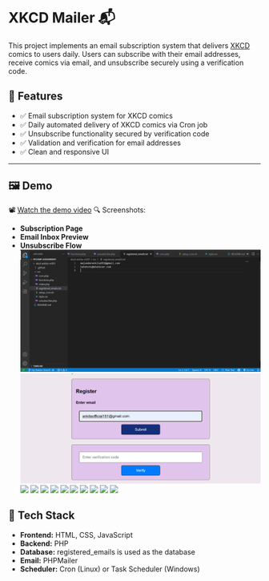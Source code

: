 # XKCD Mailer 📬

This project implements an email subscription system that delivers [XKCD](https://xkcd.com/) comics to users daily. Users can subscribe with their email addresses, receive comics via email, and unsubscribe securely using a verification code.

## 🔧 Features

- ✅ Email subscription system for XKCD comics
- ✅ Daily automated delivery of XKCD comics via Cron job
- ✅ Unsubscribe functionality secured by verification code
- ✅ Validation and verification for email addresses
- ✅ Clean and responsive UI

---

## 🖼️ Demo

📽️ [Watch the demo video](https://drive.google.com/file/d/1HjlqThzp6KRdG5qp64RKrf82yrKiUVRF/view?usp=sharing)
🔍 Screenshots:
- **Subscription Page**
- **Email Inbox Preview**  
- **Unsubscribe Flow**
    ![](./assets/1.png)
    ![](./assets/Screenshot%202025-07-03%20122135.png)
    ![](./assets/Screenshot%2025-07-03%122246.png)
    ![](./assets/Screenshot%2025-07-03%122332.png)
    ![](./assets/Screenshot%2025-07-03%122406.png)
    ![](./assets/Screenshot%2025-07-03%122459.png)
    ![](./assets/Screenshot%2025-07-03%122519.png)
    ![](./assets/Screenshot%2025-07-03%122532.png)
    ![](./assets/Screenshot%2025-07-03%122551.png)
    ![](./assets/Screenshot%2025-07-03%122607.png)
    ![](./assets/Screenshot%2025-07-03%122629.png)
    ![](./assets/Screenshot%2025-07-03%122655.png)
 


## 🧰 Tech Stack

- **Frontend:** HTML, CSS, JavaScript 
- **Backend:** PHP
- **Database:** registered_emails is used as the database
- **Email:** PHPMailer
- **Scheduler:** Cron (Linux) or Task Scheduler (Windows)



